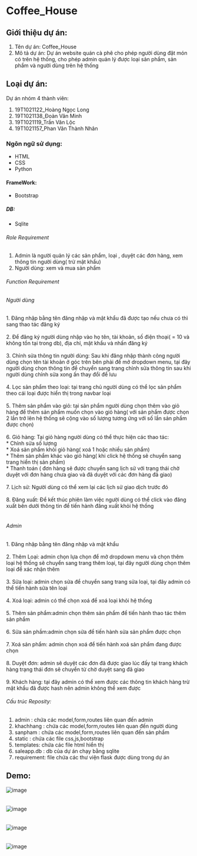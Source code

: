 # Coffee_House

## Giới thiệu dự án:
1. Tên dự án: Coffee_House
2. Mô tả dự án: Dự án website quán cà phê cho phép người dùng đặt món có trên hệ thống, cho phép admin quản lý được loại sản phẩm, sản phẩm và người dùng trên hệ thống
## Loại dự án:
Dự án nhóm 4 thành viên:
1. 19T1021122_Hoàng Ngọc Long
2. 19T1021138_Đoàn Văn Minh
3. 19T1021119_Trần Văn Lộc
3. 19T1021157_Phan Văn Thành Nhân

### Ngôn ngữ sử dụng:
* HTML
* CSS
* Python

#### FrameWork:
* Bootstrap

##### DB: 
* Sqlite

###### Role Requirement
1. Admin là người quản lý các sản phẩm, loại , duyệt các đơn hàng, xem thông tin người dùng( trừ mật khẩu)
2. Người dùng: xem và mua sản phẩm
###### Function Requirement
<h6>Người dùng</h6>
1. Đăng nhập bằng tên đăng nhập và mật khẩu đã được tạo nếu chưa có thì sang thao tác đăng ký<br><br>
2. Để đăng ký người dùng nhập vào họ tên, tài khoản, số điện thoại( = 10 và không tồn tại trong db), địa chỉ, mật khẩu và nhấn đăng ký<br><br>
3. Chỉnh sửa thông tin người dùng: Sau khi đăng nhập thành công người dùng chọn tên tài khoản ở góc trên bên phải để mở dropdown menu, tại đây người dùng chọn thông tin để chuyển sang trang chỉnh sửa thông tin
sau khi người dùng chỉnh sửa xong ấn thay đổi để lưu<br><br>
4. Lọc sản phẩm theo loại: tại trang chủ người dùng có thể lọc sản phẩm theo cái loại được hiển thị trong navbar loại<br><br>
5. Thêm sản phẩm vào giỏ: tại sản phẩm người dùng chọn thêm vào giỏ hàng để thêm sản phẩm muốn chọn vào giỏ hàng( với sản phẩm được chọn 2 lần trở lên hệ thống sẽ cộng vào số lượng tương ứng với số lần sản phẩm được chọn)<br><br>
6. Giỏ hàng: Tại giỏ hàng người dùng có thể thực hiện các thao tác:<br>
* Chỉnh sửa số lượng<br>
* Xoá sản phẩm khỏi giỏ hàng( xoá 1 hoặc nhiều sản phẩm)<br>
* Thêm sản phẩm khác vào giỏ hàng( khi click hệ thống sẽ chuyển sang trang hiển thị sản phẩm)<br>
* Thanh toán ( đơn hàng sẽ được chuyển sang lịch sử với trạng thái chờ duyệt với đơn hàng chưa giao và đã duyệt với các đơn hàng đã giao)<br><br>
7. Lịch sử: Người dùng có thể xem lại các lịch sử giao dịch trước đó<br><br>
8. Đăng xuất: Để kết thúc phiên làm việc người dùng có thể click vào đăng xuất bên dưới thông tin để tiến hành đăng xuất khỏi hệ thống<br><br>
<h6>Admin</h6>
1. Đăng nhập bằng tên đăng nhập và mật khẩu<br><br>
2. Thêm Loại: admin chọn lựa chọn để mở dropdown menu và chọn thêm loại hệ thống sẽ chuyển sang trang thêm loại, tại đây người dùng chọn thêm loại để xác nhận thêm<br><br>
3. Sửa loại: admin chọn sửa để chuyển sang trang sửa loại, tại đây admin có thể tiến hành sửa tên loại<br><br>
4. Xoá loại: admin có thể chọn xoá để xoá loại khỏi hệ thống<br><br>
5. Thêm sản phẩm:admin chọn thêm sản phẩm để tiến hành thao tác thêm sản phẩm <br><br>
6. Sửa sản phầm:admin chọn sửa để tiến hành sửa sản phẩm được chọn <br><br>
7. Xoá sản phẩm: admin chọn xoá để tiến hành xoá sản phẩm đang được chọn <br><br>
8. Duyệt đơn: admin sẽ duyệt các đơn đã được giao lúc đấy tại trang khách hàng trạng thái đơn sẽ chuyển từ chờ duyệt sang đã giao<br><br>
9. Khách hàng: tại đây admin có thể xem được các thông tin khách hàng trừ mật khẩu đã được hash nên admin không thể xem được

###### Cấu trúc Reposity:
1. admin : chứa các model,form,routes liên quan đến admin
2. khachhang : chứa các model,form,routes liên quan đến người dùng
3. sanpham : chứa các model,form,routes liên quan đến sản phẩm
4. static : chứa các file css,js,bootstrap
5. templates: chứa các file html hiển thị
6. saleapp.db : db của dự án chạy bằng sqlite
7. requirement: file chứa các thư viện flask được dùng trong dự án

## Demo:
![image](https://user-images.githubusercontent.com/109198894/210400126-755ef849-14a2-4728-8623-32a7282f7a4c.png)
<br><br><br>
![image](https://user-images.githubusercontent.com/109198894/210400403-3512fb19-9fd9-401e-8f75-05ccee1c8305.png)
<br><br><br>
![image](https://user-images.githubusercontent.com/109198894/210400501-2286b23e-d2f2-4375-afb9-cd6d0b7e79bb.png)
<br><br><br>
![image](https://user-images.githubusercontent.com/109198894/210400644-0e98d2ba-c2d5-4322-b083-c1ec538d0c50.png)
